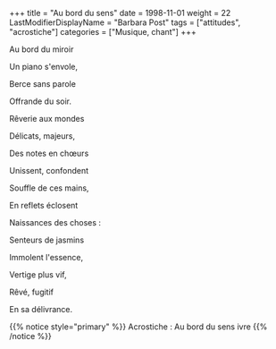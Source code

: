 +++
title = "Au bord du sens"
date = 1998-11-01
weight = 22
LastModifierDisplayName = "Barbara Post"
tags = ["attitudes", "acrostiche"]
categories = ["Musique, chant"]
+++

Au bord du miroir

Un piano s'envole,

Berce sans parole

Offrande du soir.

Rêverie aux mondes

Délicats, majeurs,

Des notes en chœurs

Unissent, confondent

Souffle de ces mains,

En reflets éclosent

Naissances des choses :

Senteurs de jasmins

Immolent l'essence,

Vertige plus vif,

Rêvé, fugitif

En sa délivrance.

{{% notice style="primary" %}}
Acrostiche : Au bord du sens ivre
{{% /notice %}}
